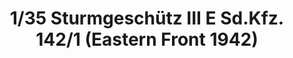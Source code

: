 ---
layout: product
title: "1/35 Sturmgeschütz III E Sd.Kfz. 142/1 (Eastern Front 1942) "
price: "TBA" 
desc: "Maketa"
img_path: "/assets/img/BRNC35119.webp"
brand: "Bronco"
available: false
special_offer: false
new: false
soon: false
cat: "010000"
subcat: "015800"
subsubcat: "0N/A"
sifra: "BRNC35119"
popular: false
---